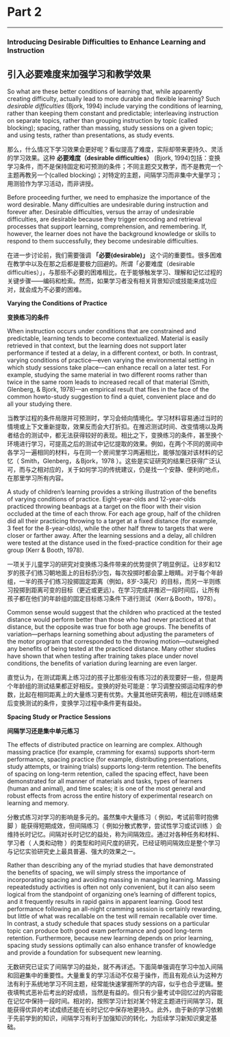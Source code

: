 # Part 2
---
### Introducing Desirable Difficulties to Enhance Learning and Instruction

## 引入必要难度来加强学习和教学效果

So what are these better conditions of learning that, while apparently creating difficulty, actually lead to more durable and flexible learning? Such _desirable difficulties_ (Bjork, 1994) include varying the conditions of learning, rather than keeping them constant and predictable; interleaving instruction on separate topics, rather than grouping instruction by topic (called blocking); spacing, rather than massing, study sessions on a given topic; and using tests, rather than presentations, as study events.

那么，什么情况下学习效果会更好呢？看似提高了难度，实际却带来更持久、灵活的学习效果。这种 **必要难度（desirable difficulties）** (Bjork, 1994)包括：变换学习条件，而不是保持固定和可预测的条件；不同主题交叉教学，而不是教完一个主题再教另一个(called blocking)；对特定的主题，间隔学习而非集中大量学习；用测验作为学习活动，而非讲授。

Before proceeding further, we need to emphasize the importance of the word desirable. Many difficulties are undesirable during instruction and forever after. Desirable difficulties, versus the array of undesirable difficulties, are desirable because they trigger encoding and retrieval processes that support learning, comprehension, and remembering. If, however, the learner does not have the background knowledge or skills to respond to them successfully, they become undesirable difficulties.

在进一步讨论前，我们需要强调 **「必要(desirable)」** 这个词的重要性。很多困难在教学中以及在那之后都是要极力回避的。所谓「必要难度（desirable difficulties）」，与那些不必要的困难相比，在于能够触发学习、理解和记忆过程的关键步骤——编码和检索。然而，如果学习者没有相关背景知识或技能来成功应对，就会成为不必要的困难。

**Varying the Conditions of Practice**

**变换练习的条件**

When instruction occurs under conditions that are constrained and predictable, learning tends to become contextualized. Material is easily retrieved in that context, but the learning does not support later performance if tested at a delay, in a different context, or both. In contrast, varying conditions of practice—even varying the environmental setting in which study sessions take place—can enhance recall on a later test. For example, studying the same material in two different rooms rather than twice in the same room leads to increased recall of that material (Smith, Glenberg, & Bjork, 1978)—an empirical result that flies in the face of the common howto-study suggestion to find a quiet, convenient place and do all your studying there.

当教学过程的条件局限并可预测时，学习会倾向情境化。学习材料容易通过当时的情境或上下文重新提取，效果反而会大打折扣。在推迟测试时间、改变情境以及两者结合的测试中，都无法获得较好的表现。相比之下，变换练习的条件，甚至换个环境进行学习，可提高之后的测试中记忆提取的效果。例如，在两个不同的房间中各学习一遍相同的材料，与在同一个房间里学习两遍相比，能够加强对该材料的记忆（ Smith，Glenberg，＆Bjork，1978 ）。这些是实证研究的结果已获得广泛认可，而与之相对应的，关于如何学习的传统建议，仍是找一个安静、便利的地点，在那里学习所有内容。


A study of children’s learning provides a striking illustration of the benefits of varying conditions of practice. Eight-year-olds and 12-year-olds practiced throwing beanbags at a target on the floor with their vision occluded at the time of each throw. For each age group, half of the children did all their practicing throwing to a target at a fixed distance (for example, 3 feet for the 8-year-olds), while the other half threw to targets that were closer or farther away. After the learning sessions and a delay, all children were tested at the distance used in the fixed-practice condition for their age group (Kerr & Booth, 1978).

一项关于儿童学习的研究对变换练习条件带来的优势提供了明显例证。让8岁和12岁的孩子们练习朝地面上的目标扔沙包，每次投掷时都会蒙上眼睛。对于每个年龄组，一半的孩子们练习投掷固定距离（例如，8岁-3英尺）的目标，而另一半则练习投掷到距离可变的目标（更近或更远）。在学习完成并推迟一段时间后，让所有孩子都在他们的年龄组的固定目标练习条件下进行测试（Kerr＆Booth，1978）。


Common sense would suggest that the children who practiced at the tested distance would perform better than those who had never practiced at that distance, but the opposite was true for both age groups. The benefits of variation—perhaps learning something about adjusting the parameters of the motor program that corresponded to the throwing motion—outweighed any benefits of being tested at the practiced distance. Many other studies have shown that when testing after training takes place under novel conditions, the benefits of variation during learning are even larger.

直觉认为，在测试距离上练习过的孩子比那些没有练习过的表现要好一些，但是两个年龄组的测试结果都正好相反。变换的好处可能是：学习调整投掷运动程序的参数，比起在相同距离上的大量练习更有优势。大量其他研究表明，相比在训练结束后变换测试的条件，变换学习过程中条件更有益处。



**Spacing Study or Practice Sessions**

**间隔学习还是集中单元练习**

The effects of distributed practice on learning are complex. Although massing practice (for example, cramming for exams) supports short-term performance, spacing practice (for example, distributing presentations, study attempts, or training trials) supports long-term retention. The benefits of spacing on long-term retention, called the spacing effect, have been demonstrated for all manner of materials and tasks, types of learners (human and animal), and time scales; it is one of the most general and robust effects from across the entire history of experimental research on learning and memory.


分散式练习对学习的影响是多元的。虽然集中大量练习（ 例如，考试前零时抱佛脚 ）能获得短期成效，但间隔练习（ 例如分散式教学，尝试性学习或试训练 ）会维持长时记忆。间隔对长时记忆的益处，称为间隔效应。通过对各种任务和材料、学习者（ 人类和动物 ）的类型和时间尺度的研究，已经证明间隔效应是整个学习与记忆实验研究史上最具普遍、强大的效果之一。

Rather than describing any of the myriad studies that have demonstrated the benefits of spacing, we will simply stress the importance of incorporating spacing and avoiding massing in managing learning. Massing repeatedstudy activities is often not only convenient, but it can also seem logical from the standpoint of organizing one’s learning of different topics, and it frequently results in rapid gains in apparent learning. Good test performance following an all-night cramming session is certainly rewarding, but little of what was recallable on the test will remain recallable over time. In contrast, a study schedule that spaces study sessions on a particular topic can produce both good exam performance and good long-term retention. Furthermore, because new learning depends on prior learning, spacing study sessions optimally can also enhance transfer of knowledge and provide a foundation for subsequent new learning.

无数研究已证实了间隔学习的益处，就不再详述。下面简单强调在学习中加入间隔和回避集中的重要性。大量重复的学习活动不仅易于操作，而且有观点认为这种方法有利于系统地学习不同主题，经常能快速掌握所学的内容，似乎也合乎逻辑。整夜填鸭式恶补后考出的好成绩，当然是有益的。但只有少量考试中回忆过的内容能在记忆中保持一段时间。相对的，按照学习计划对某个特定主题进行间隔学习，既能获得优异的考试成绩还能在长时记忆中保存地更持久。此外，由于新的学习依赖于先前学到的知识，间隔学习有利于加强知识的转化，为后续学习新知识奠定基础。
